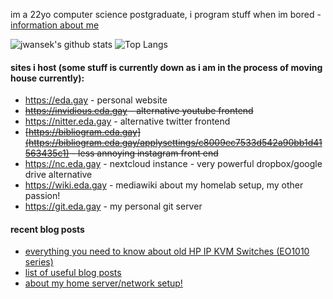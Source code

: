 im a 22yo computer science postgraduate, i program stuff when im bored - [information about me](https://eda.gay/thought?id=2)


![jwansek's github stats](https://github-readme-stats.vercel.app/api?username=jwansek&show_icons=true&title_color=fff&icon_color=79ff97&theme=dracula&count_private=true)
![Top Langs](https://github-readme-stats.vercel.app/api/top-langs/?username=jwansek&layout=compact&theme=dracula&count_private=true)

#### sites i host (some stuff is currently down as i am in the process of moving house currently):
 - https://eda.gay - personal website
 - ~~https://invidious.eda.gay - alternative youtube frontend~~
 - https://nitter.eda.gay - alternative twitter frontend
 - ~~[https://bibliogram.eda.gay](https://bibliogram.eda.gay/applysettings/c8009ec7533d542a90bb1d41563435c1) - less annoying instagram front end~~
 - https://nc.eda.gay - nextcloud instance - very powerful dropbox/google drive alternative
 - https://wiki.eda.gay - mediawiki about my homelab setup, my other passion!
 - https://git.eda.gay - my personal git server
 
 #### recent blog posts
 
 - [everything you need to know about old HP IP KVM Switches (EO1010 series)](https://eda.gay/thought?id=18)
 - [list of useful blog posts](https://eda.gay/thought?id=20)
 - [about my home server/network setup!](https://eda.gay/thought?id=5)

